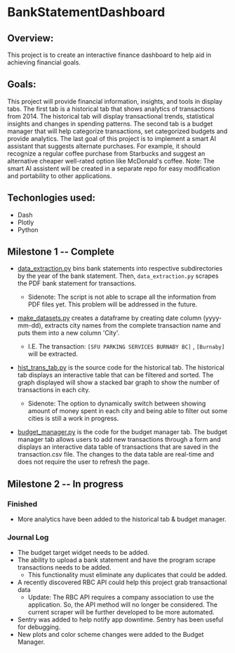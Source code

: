 # BankStatementDashboard

## Overview: 
This project is to create an interactive finance dashboard to help aid in achieving financial goals. 

## Goals: 
 This project will provide financial information, insights, and tools in display tabs. The first tab is a historical tab that shows analytics of transactions from 2014. The historical tab will display transactional trends, statistical insights and changes in spending patterns. The second tab is a budget manager that will help categorize transactions, set categorized budgets and provide analytics. The last goal of this project is to implement a smart AI assistant that suggests alternate purchases. For example, it should recognize a regular coffee purchase from Starbucks and suggest an alternative cheaper well-rated option like McDonald's coffee. 
 <a name="footnote">Note</a>: The smart AI assistent will be created in a separate repo for easy modification and portability to other applications. 

## Techonlogies used: 
- Dash
- Plotly 
- Python

## Milestone 1 -- Complete

- [data_extraction.py](data_extraction.py) bins bank statements into respective subdirectories by the year of the bank statement. Then, `data_extraction.py` scrapes the PDF bank statement for transactions. 
    - <a name="Sidenote">Sidenote</a>: The script is not able to scrape all the information from PDF files yet. This problem will be addressed in the future. 

- [make_datasets.py](make_datasets.py) creates a dataframe by creating date column (yyyy-mm-dd), extracts city names from the complete transaction name and puts them into a new column 'City'. 
    - I.E. The transaction: `[SFU PARKING SERVICES BURNABY BC]` , `[Burnaby]` will be extracted.

- [hist_trans_tab.py](hist_trans_tab.py) is the source code for the historical tab. The historical tab displays an interactive table that can be filtered and sorted. The graph displayed will show a stacked bar graph to show the number of transactions in each city. 
    - <a name="Sidenote">Sidenote</a>: The option to dynamically switch between showing amount of money spent in each city and being able to filter out some cities is still a work in progress. 

- [budget_manager.py](budget_manager.py) is the code for the budget manager tab. The budget manager tab allows users to add new transactions through a form and displays an interactive data table of transactions that are saved in the transaction.csv file. The changes to the data table are real-time and does not require the user to refresh the page.

## Milestone 2 -- In progress

### Finished
- More analytics have been added to the historical tab & budget manager. 

### Journal Log
- The budget target widget needs to be added.
- The ability to upload a bank statement and have the program scrape transactions needs to be added.
    - This functionality must eliminate any duplicates that could be added. 
- A recently discovered RBC API could help this project grab transactional data 
    - <a name="Update">Update</a>: The RBC API requires a company association to use the application. So, the API method will no longer be considered. The current scraper will be further developed to be more automated.  
- Sentry was added to help notify app downtime. Sentry has been useful for debugging. 
- New plots and color scheme changes were added to the Budget Manager. 


